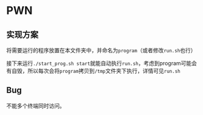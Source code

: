 # PWN

## 实现方案

将需要运行的程序放置在本文件夹中，并命名为`program`（或者修改`run.sh`也行）

接下来运行`./start_prog.sh start`就能自动执行`run.sh`，考虑到program可能会有自毁，所以每次会将`program`拷贝到`/tmp`文件夹下执行，详情可见`run.sh`



## Bug

不能多个终端同时访问。

